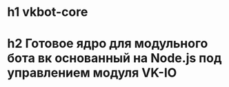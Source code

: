 h1 vkbot-core
============
h2 Готовое ядро для модульного бота вк основанный на Node.js под управлением модуля VK-IO
===========

